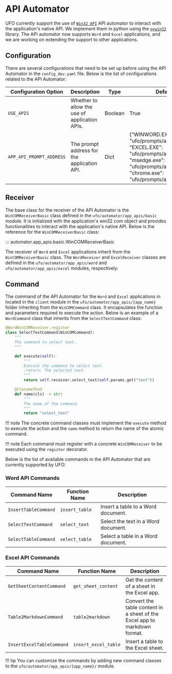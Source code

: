 # API Automator

UFO currently support the use of [`Win32 API`](https://learn.microsoft.com/en-us/windows/win32/api/) API automator to interact with the application's native API. We implement them in python using the [`pywin32`](https://pypi.org/project/pywin32/) library. The API automator now supports `Word` and `Excel` applications, and we are working on extending the support to other applications.

## Configuration

There are several configurations that need to be set up before using the API Automator in the `config_dev.yaml` file. Below is the list of configurations related to the API Automator:

| Configuration Option    | Description                                                                                             | Type     | Default Value |
|-------------------------|---------------------------------------------------------------------------------------------------------|----------|---------------|
| `USE_APIS`              | Whether to allow the use of application APIs.                                                           | Boolean  | True          |
| `APP_API_PROMPT_ADDRESS`      | The prompt address for the application API. | Dict | {"WINWORD.EXE": "ufo/prompts/apps/word/api.yaml", "EXCEL.EXE": "ufo/prompts/apps/excel/api.yaml", "msedge.exe": "ufo/prompts/apps/web/api.yaml", "chrome.exe": "ufo/prompts/apps/web/api.yaml"} |


## Receiver
The base class for the receiver of the API Automator is the `WinCOMReceiverBasic` class defined in the `ufo/automator/app_apis/basic` module. It is initialized with the application's win32 com object and provides functionalities to interact with the application's native API. Below is the reference for the `WinCOMReceiverBasic` class:

::: automator.app_apis.basic.WinCOMReceiverBasic

The receiver of `Word` and `Excel` applications inherit from the `WinCOMReceiverBasic` class. The `WordReceiver` and `ExcelReceiver` classes are defined in the `ufo/automator/app_apis/word` and `ufo/automator/app_apis/excel` modules, respectively:


## Command

The command of the API Automator for the `Word` and `Excel` applications in located in the `client` module in the `ufo/automator/app_apis/{app_name}` folder inheriting from the `WinCOMCommand` class. It encapsulates the function and parameters required to execute the action. Below is an example of a `WordCommand` class that inherits from the `SelectTextCommand` class:

```python
@WordWinCOMReceiver.register
class SelectTextCommand(WinCOMCommand):
    """
    The command to select text.
    """

    def execute(self):
        """
        Execute the command to select text.
        :return: The selected text.
        """
        return self.receiver.select_text(self.params.get("text"))

    @classmethod
    def name(cls) -> str:
        """
        The name of the command.
        """
        return "select_text"
```

!!! note
    The concrete command classes must implement the `execute` method to execute the action and the `name` method to return the name of the atomic command.

!!! note
    Each command must register with a concrete `WinCOMReceiver` to be executed using the `register` decorator.

Below is the list of available commands in the API Automator that are currently supported by UFO:

### Word API Commands

| Command Name | Function Name | Description |
|--------------|---------------|-------------|
| `InsertTableCommand` | `insert_table` | Insert a table to a Word document. |
| `SelectTextCommand` | `select_text` | Select the text in a Word document. |
| `SelectTableCommand` | `select_table` | Select a table in a Word document. |


### Excel API Commands

| Command Name | Function Name | Description |
|--------------|---------------|-------------|
| `GetSheetContentCommand` | `get_sheet_content` | Get the content of a sheet in the Excel app. |
| `Table2MarkdownCommand` | `table2markdown` | Convert the table content in a sheet of the Excel app to markdown format. |
| `InsertExcelTableCommand` | `insert_excel_table` | Insert a table to the Excel sheet. |


!!! tip
    You can customize the commands by adding new command classes to the `ufo/automator/app_apis/{app_name}/` module.

  
  
